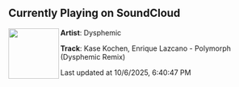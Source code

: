 ## Currently Playing on SoundCloud

[<img align="left" width="100" src="https://i1.sndcdn.com/artworks-OUvzaPaB1IPbyLbR-MsUkig-t500x500.png">](https://soundcloud.com/dysphemic0/polymorph-remix)

**Artist**: Dysphemic 

**Track**: Kase Kochen, Enrique Lazcano - Polymorph (Dysphemic Remix)

Last updated at 10/6/2025, 6:40:47 PM
